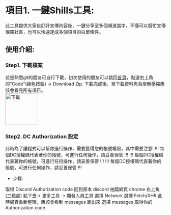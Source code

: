 # 項目1. 一鍵Shills工具: 
此工具提供大家自訂好宣傳內容後，一鍵分享至多個頻道當中，不僅可以幫忙宣傳保羅社區，也可以快速達成多個項目的白單條件。

## 使用介紹:
### Step1. 下載檔案
若是熟悉git的朋友可自行下載，初次使用的朋友可以跳回[首頁](https://github.com/Cihsaing/CryptoPaul)，點選右上角的"Code"(綠色按鈕) -> Download Zip.
下載完成後，至下載資料夾為至解壓縮應該會看見所有項目。  
<img src="https://user-images.githubusercontent.com/91179422/156627722-3a7414d3-4642-4e62-b43c-0d1986cc4884.png" width="100" alt="下載"/>

### Step2. DC Authorization 設定
此時為了讓程式可以幫你進行操作，需要獲得您的帳號權限，其中需要注意!
!!! 每個DC授權碼代表著你的帳號，可進行任何操作，請妥善保管 !!!
!!! 每個DC授權碼代表著你的帳號，可進行任何操作，請妥善保管 !!!
!!! 每個DC授權碼代表著你的帳號，可進行任何操作，請妥善保管 !!!
* 步驟:
  

取得 Discord Authorization code
回到原本 discord 抽獎網頁
chrome 右上角(三點處) 點下去-> 更多工具 -> 開發人員工具
選擇 Network
選擇 Fetch/XHR
此時網頁重新整理，應該會看到 messages 跑出來
選擇 messages
取得你的 Authorization code
